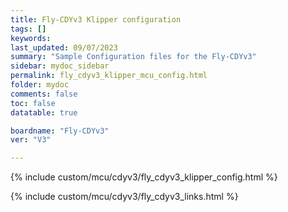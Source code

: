 ```yaml
---
title: Fly-CDYv3 Klipper configuration
tags: []
keywords: 
last_updated: 09/07/2023
summary: "Sample Configuration files for the Fly-CDYv3"
sidebar: mydoc_sidebar
permalink: fly_cdyv3_klipper_mcu_config.html
folder: mydoc
comments: false
toc: false
datatable: true

boardname: "Fly-CDYv3" 
ver: "V3" 

---
```


{% include custom/mcu/cdyv3/fly_cdyv3_klipper_config.html %}

{% include custom/mcu/cdyv3/fly_cdyv3_links.html %}
